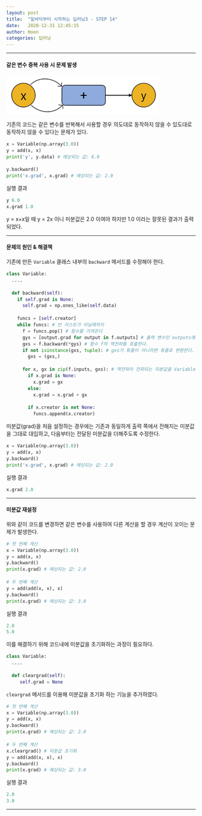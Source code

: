 ```yaml
---
layout: post
title:  "밑바닥부터 시작하는 딥러닝3 - STEP 14"
date:   2020-12-31 12:45:15
author: Hoon
categories: 딥러닝
---
```


-------

#### 같은 변수 중복 사용 시 문제 발생

<img src="https://github.com/hoon-923/hoon-923.github.io/blob/master/_images/14-1.PNG?raw=true" alt="14-1.PNG" style="zoom:67%;" />

기존의 코드는 같은 변수를 반복해서 사용할 경우 의도대로 동작하지 않을 수 있도대로 동작하지 않을 수 있다는 문제가 있다.

~~~python
x = Variable(np.array(3.0))
y = add(x, x)
print('y', y.data) # 예상되는 값: 6.0

y.backward()
print('x.grad', x.grad) # 예상되는 값: 2.0
~~~

실행 결과

~~~python
y 6.0
x.grad 1.0
~~~

y = x+x일 때 y = 2x 이니 미분값은 2.0 이여야 하지만 1.0 이라는 잘못된 결과가 출력되었다.

------

#### 문제의 원인 & 해결책

기존에 만든 `Variable` 클래스 내부의 `backward` 메서드를 수정해야 한다.

~~~python
class Variable:
  ....

  def backward(self):
    if self.grad is None:
      self.grad = np.ones_like(self.data)
      
    funcs = [self.creator]
    while funcs: # 빈 리스트가 아닐때까지
      f = funcs.pop() # 함수를 가져온다
      gys = [output.grad for output in f.outputs] # 출력 변수인 outputs에 담겨 있는 미분값들을 리스트에 담는다.
      gxs = f.backward(*gys) # 함수 f의 역전파를 호출한다.
      if not isinstance(gxs, tuple): # gxs가 튜플이 아니라면 튜플로 변환한다.
        gxs = (gxs,)
      
      for x, gx in zip(f.inputs, gxs): # 역전파라 전파되는 미분값을 Variable의 인스턴스 변수 grad에 저장한다.
        if x.grad is None:
          x.grad = gx
        else:
          x.grad = x.grad + gx
        
        if x.creator is not None:
          funcs.append(x.creator)
~~~

미분값(grad)을 처음 설정하는 경우에는 기존과 동일하게 출력 쪽에서 전해지는 미분값을 그대로 대입하고, 다음부터는 전달된 미분값을 더해주도록 수정한다.

~~~python
x = Variable(np.array(3.0))
y = add(x, x)
y.backward()
print('x.grad', x.grad) # 예상되는 값: 2.0
~~~

실행 결과

~~~python
x.grad 2.0
~~~

-----

#### 미분값 재설정

위와 같이 코드를 변경하면 같은 변수를 사용하여 다른 계산을 할 경우 계산이 꼬이는 문제가 발생한다. 

~~~python
# 첫 번째 계산
x = Variable(np.array(3.0))
y = add(x, x)
y.backward()
print(x.grad) # 예상되는 값: 2.0

# 두 번째 계산
y = add(add(x, x), x)
y.backward()
print(x.grad) # 예상되는 값: 3.0
~~~

실행 결과

~~~python
2.0
5.0
~~~

이를 해결하기 위해 코드내에 미분값을 초기화하는 과정이 필요하다.

~~~python
class Variable:
  ....
    
  def cleargrad(self):
     self.grad = None
~~~

`cleargrad` 메서드를 이용해 미분값을 초기화 하는 기능을 추가하였다.

~~~python
# 첫 번째 계산
x = Variable(np.array(3.0))
y = add(x, x)
y.backward()
print(x.grad) # 예상되는 값: 2.0

# 두 번째 계산
x.cleargrad() # 미분값 초기화
y = add(add(x, x), x)
y.backward()
print(x.grad) # 예상되는 값: 3.0
~~~

실행 결과

~~~python
2.0
3.0
~~~

------

